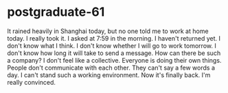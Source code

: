 # postgraduate-61
It rained heavily in Shanghai today, but no one told me to work at home today. I really took it. I asked at 7:59 in the morning. I haven't returned yet. I don't know what I think. I don't know whether I will go to work tomorrow. I don't know how long it will take to send a message. How can there be such a company? I don't feel like a collective. Everyone is doing their own things. People don't communicate with each other. They can't say a few words a day. I can't stand such a working environment. Now it's finally back. I'm really convinced.
